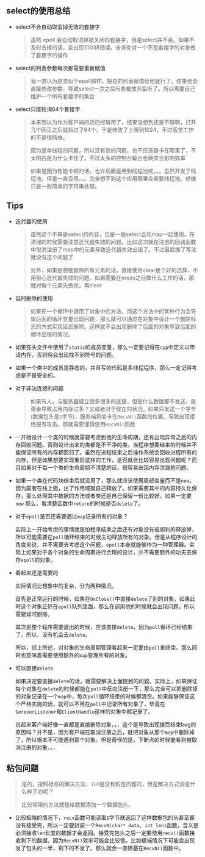 ## select的使用总结

+ select不会自动取消掉无效的套接字

  > 虽然 epoll 会自动取消掉被关闭的套接字，但是select并不会。如果不及时去掉的话，会出现10038错误，告诉你对一个不是套接字的对象做了套接字的操作

+ select的列表参数每次都需要重新赋值

  > 我一直以为是类似于epoll那样，把总的列表赋值给他就行了。结果他会直接修改参数，导致select一次之后有些被放弃监听了。所以需要自己维护一个所有套接字的集合

+ select只能轮询64个套接字

  > 本来我以为作为客户端的话已经够用了，结果没想到还是不够啊，打开几个网页之后就超过了64个。于是修改了上限到1024，不过感觉工作的不是很畅快。
  >
  > 因为是单线程的问题，所以没有锁的问题。也不应该是卡在哪里了，不太明白是为什么卡住了。不过太多的控制台输出也确实会影响效率
  >
  > 如果是因为性能卡顿的话，也许后面是用到线程池呢。。。虽然开发了线程池，但是一直没用。。。完全想不到这个应用哪里会需要线程池。好像只是一些简单的字符串处理。




## Tips

+ 迭代器的使用

  > 虽然这个不算是select的内容，但是一般select会和map一起使用。在清理的时候需要注意迭代器失效的问题。比如这次就在注册的回调函数中取消注册了map中的元素导致迭代器失效出错了。不过最后换了写法就没有这个问题了
  >
  > 另外，如果是想要删除所有元素的话，直接使用clear是个好的选择，不用担心迭代器失效的问题。如果需要在ereas之前做什么工作的话，那就对每个元素先做完，再clear

+ 延时删除的使用

  > 如果在一个循环中调用了对象中的方法，而这个方法中的某种行为会导致后面的循环变量出现问题，那么就可以通过在对象中设计一个删除标志的方式实现延迟删除。这样就不会出现删除了后面的对象导致后面的循环出错的情况。
  
+ 如果在头文件中使用了`static`的成员变量，那么一定要记得在`cpp`中定义以申请内存，否则将会出现找不到符号的问题。

+ 如果一个类中的成员是静态的，并且写的代码是多线程程序，那么一定记得考虑是不是安全的。

+ 对于非法连接的问题

  > 如果有人，与服务器建立很多很多的连接，但是什么数据都不发送，是否会导致占用内存过多？又或者对于现在的状况，如果只发送一个字节(数据包头是`2`字节)，服务端将会卡在`RecvN()`函数的位置。导致出现拒绝服务攻击。那就需要谨慎使用`RecvN()`函数
  
+ 一开始设计一个类的时候就需要考虑到他的生命周期，还有出现异常之后的内存回收问题。否则设计出来的类都是不干净的类，当程序想要结束的时候并不能保证所有的内存都回归了。虽然在进程结束之后操作系统会回收进程所有的内存，但是如果想要实现重启这样的工作，是否就会比较容易出现问题呢？而且如果对于每一个类的生命周期不清楚的话，很容易出现内存泄漏的问题。

+ 如果一个类在代码块结束后就没用了，那么就应该使用局部变量而不是`new`，因为前者在栈上面，出了作用域就自己释放了。如果需要其中的内容持久化保存，那么处理其中数据的方法或者类还是自己保留一份比较好。如果一定要`new` 那么，看清楚函数中`return`的时候是否`delete`了。

+ 对于`epoll`是否还需要通过`map`记录所有的对象？

  实际上一开始考虑的事情就是怕程序结束之后还有对象没有被顺利的释放掉，所以可能需要在`poll`循环结束的时候主动释放所有的对象。但是从程序设计的角度来说，并不需要去考虑这个问题，`epoll`本身就能够作为一种管理器。实际上如果对于各个对象的生命周期进行合理的设计，并不需要额外的功夫去保存`epoll`的对象。

+ 看起来还是需要的

  实际情况比想象中的复杂，分为两种情况。

  首先是正常运行的时候，如果在`OnClose()`中直接`delete`了别的对象，如果此时这个对象正好在`epoll`队列里面，那么在调用他的时候就会出现问题，所以需要延时删除。

  其次是整个程序需要退出的时候，应该直接`delete`，因为`poll`循环已经结束了。所以，没有机会去`delete`。

  所以，综上所述，对对象的生命周期管理看起来一定要由`poll`来结束。那么同时也意味着需要使用额外的`map`管理所有的对象。

+ 可以直接`delete`

  如果决定要直接`delete`的话，就需要解决上面提到的问题。实际上，如果保证每个对象在`delete`的时候都能在`poll`中反向注册一下，那么完全可以把删除掉的对象记录在一个`map`中，每次`poll`循环结束的时候都清空。如果能够保证这个严格实施的话，就可以不用在`poll`中记录所有对象了，毕竟在`SereverListener`和`ClientHandle`这样的对象中都记录了。
  
  说起来客户端好像一直都是直接删除对象，，，这个是导致出现接受结束bug的原因吗？并不是，因为客户端在取消注册之后，就把对象从那个`map`中删除掉了，所以根本不可能遇到那个对象。但是奇怪的是，下断点的时候能看到被取消注册的对象，，，
  
  





## 粘包问题

> 是的，按照标准的解决方法，`TCP`是没有粘包问题的，但是解决方式该是什么样子的呢？
>
> 比较常用的方法就是给数据添加一个数据包头。



+ 比较极端的情况下，`recv`函数可能读取`1`字节就返回了这样数据包的头甚至都没有接受完，所以一定要封装一个`RecvN(char* data, int len)`函数，含义是必须接收`len`长度的数据才会返回。接受完包头之后一定要使用`recv()`函数接收剩下的数据，因为`RecvN()`效率可能会比较低。比如极端情况下可能会出现发了包头的一半，剩下的不发了。那么就会一直阻塞在`RecvN()`函数中。

